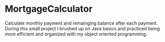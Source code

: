 # MortgageCalculator
 Calculate monthly payment and remainging balance after each payment.
During this small project I brushed up on Java basics and practiced being more efficient and organized with my object oriented programming. 
